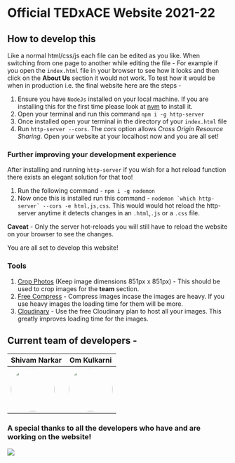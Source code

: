 # Official TEDxACE Website 2021-22

## How to develop this
Like a normal html/css/js each file can be edited as you like. When switching from one page to another while editing the file - For example if you open the `index.html` file in your browser to see how it looks and then click on the **About Us** section it would not work. To test how it would be when in production i.e. the final website here are the steps -

1) Ensure you have `NodeJs` installed on your local machine. If you are installing this for the first time please look at [nvm](https://github.com/nvm-sh/nvm) to install it.
2) Open your terminal and run this command `npm i -g http-server`
3) Once installed open your terminal in the directory of your `index.html` file
4) Run `http-server --cors`. The *cors* option allows *Cross Origin Resource Sharing*. Open your website at your localhost now and you are all set!

### Further improving your development experience
After installing and running `http-server` if you wish for a hot reload function there exists an elegant solution for that too!

1) Run the following command - `npm i -g nodemon`
2) Now once this is installed run this command - ```nodemon `which http-server` --cors -e html,js,css```. This would would hot reload the http-server anytime it detects changes in an `.html`,`.js` or a `.css` file.

**Caveat** - Only the server hot-reloads you will still have to reload the website on your browser to see the changes.

You are all set to develop this website!

### Tools
1) [Crop Photos](https://watermarkly.com/crop-photo/) (Keep image dimensions 851px x 851px) - This should be used to crop images for the **team** section.
2) [Free Compress](https://fengyuanchen.github.io/compressorjs/) - Compress images incase the images are heavy. If you use heavy images the loading time for them will be more.
3) [Cloudinary](https://cloudinary.com/) - Use the free Cloudinary plan to host all your images. This greatly improves loading time for the images.

## Current team of developers -

| Shivam Narkar                                                                                                        | Om Kulkarni                                                                                                     |
| ----------------------------------------------------------------------------------------------------------------- | ---------------------------------------------------------------------------------------------------------------- |
| <img width=100 height=100 style="border-radius:50%" src="https://avatars.githubusercontent.com/u/22571613?v=4" /> | <img width=100 height=100 style="border-radius:50%" src="https://avatars.githubusercontent.com/u/114779868?v=4"/> |

### A special thanks to all the developers who have and are working on the website!

<a href="https://github.com/rajvaya/TEDxACE/graphs/contributors">
  <img src="https://contrib.rocks/image?repo=TEDxACE/Tedxace-website" />
</a>
